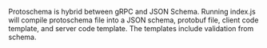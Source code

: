 Protoschema is hybrid between gRPC and JSON Schema. Running index.js will compile protoschema file into a JSON schema, protobuf file, client code template, and server code template. The templates include validation from schema.
